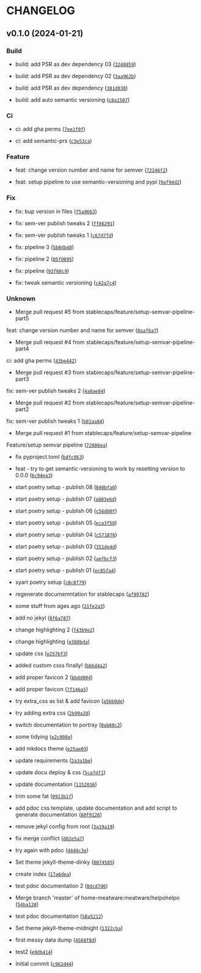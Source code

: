 # CHANGELOG



## v0.1.0 (2024-01-21)

### Build

* build: add PSR as dev dependency 03 ([`3248859`](https://github.com/stablecaps/helpohelpo/commit/32488596c92400cbd96f1c803ebc31c16b305234))

* build: add PSR as dev dependency 02 ([`3aa962b`](https://github.com/stablecaps/helpohelpo/commit/3aa962b7bebebf4ae0228a3645f16d2ad6c118e8))

* build: add PSR as dev dependency ([`381d038`](https://github.com/stablecaps/helpohelpo/commit/381d03825956102ae926d155d78f611d41e00261))

* build: add auto semantic versioning ([`c8a1507`](https://github.com/stablecaps/helpohelpo/commit/c8a1507eb4516beaced93dd778d857e99fcd9800))

### Ci

* ci: add gha perms ([`7ee1f0f`](https://github.com/stablecaps/helpohelpo/commit/7ee1f0fa11fff9b74166eb57c0ad629f87f2e8c8))

* ci: add semantic-prs ([`c3e53ca`](https://github.com/stablecaps/helpohelpo/commit/c3e53ca97c117ec51e4f2e2952ef8fe68e74fc13))

### Feature

* feat: change version number and name for semver ([`72246f2`](https://github.com/stablecaps/helpohelpo/commit/72246f266c0eb82069e8f6f960e4fe4595547a26))

* feat: setup pipeline to use semantic-versioning and pypi ([`9af94d2`](https://github.com/stablecaps/helpohelpo/commit/9af94d2c62991102a3caa36dc4f249461de00c99))

### Fix

* fix: bup version in files ([`f5a9663`](https://github.com/stablecaps/helpohelpo/commit/f5a9663949b1f97919611c0863eb66e7bdbb2c15))

* fix: sem-ver publish tweaks 2 ([`ff86291`](https://github.com/stablecaps/helpohelpo/commit/ff862910745119cf41d3e5cdbe63d83f45ffcdf4))

* fix: sem-ver publish tweaks 1 ([`c67d7fd`](https://github.com/stablecaps/helpohelpo/commit/c67d7fddf2d97e540539e853ef40f010eb79b7e1))

* fix: pipeline 3 ([`5b8db40`](https://github.com/stablecaps/helpohelpo/commit/5b8db40294d365fff55bd71f7b42dabfde4856e0))

* fix: pipeline 2 ([`05f0895`](https://github.com/stablecaps/helpohelpo/commit/05f08958b726c11ed134465080bf5e8a64b60f93))

* fix: pipeline ([`93f68c9`](https://github.com/stablecaps/helpohelpo/commit/93f68c99d045bd892e8d79543b17243f738e0780))

* fix: tweak semantic versioning ([`c42a7c4`](https://github.com/stablecaps/helpohelpo/commit/c42a7c421dae5d3dfd46c776fad081e9e15262eb))

### Unknown

* Merge pull request #5 from stablecaps/feature/setup-semvar-pipeline-part5

feat: change version number and name for semver ([`0aaf6a7`](https://github.com/stablecaps/helpohelpo/commit/0aaf6a77b6a8128f61a75c5df3804de262e5f651))

* Merge pull request #4 from stablecaps/feature/setup-semvar-pipeline-part4

ci: add gha perms ([`43be442`](https://github.com/stablecaps/helpohelpo/commit/43be442e9182cf99210295c37cdb8712bc1ed749))

* Merge pull request #3 from stablecaps/feature/setup-semvar-pipeline-part3

fix: sem-ver publish tweaks 2 ([`4a0ae84`](https://github.com/stablecaps/helpohelpo/commit/4a0ae842fca5c0349e2cb666e0eb7aa63f6b220b))

* Merge pull request #2 from stablecaps/feature/setup-semvar-pipeline-part2

fix: sem-ver publish tweaks 1 ([`b81aa84`](https://github.com/stablecaps/helpohelpo/commit/b81aa843d8a4b45a6633f1591690a2125c8c3652))

* Merge pull request #1 from stablecaps/feature/setup-semvar-pipeline

Feature/setup semvar pipeline ([`72086ea`](https://github.com/stablecaps/helpohelpo/commit/72086ea39ce304f71aef9a01b4465553a8b16f9a))

* fix pyproject.toml ([`bdfc063`](https://github.com/stablecaps/helpohelpo/commit/bdfc0639374628ad68744e8fa01e166a783b2da3))

* feat - try to get semantic-versioning to work by resetting version to 0.0.0 ([`6c94ea3`](https://github.com/stablecaps/helpohelpo/commit/6c94ea3a4120662c6d7951225b3368accd357eb9))

* start poetry setup - publish 08 ([`840bfa0`](https://github.com/stablecaps/helpohelpo/commit/840bfa0ef372b878745c06284ad60046480f63b9))

* start poetry setup - publish 07 ([`a803e6d`](https://github.com/stablecaps/helpohelpo/commit/a803e6dd89558892aedd9ace3862cabf607365d7))

* start poetry setup - publish 06 ([`c56d00f`](https://github.com/stablecaps/helpohelpo/commit/c56d00f12a15f1cd12caf038fe66da355de836d9))

* start poetry setup - publish 05 ([`eca3f58`](https://github.com/stablecaps/helpohelpo/commit/eca3f582ebd2cad86766b035d7e6062a795edffb))

* start poetry setup - publish 04 ([`c571876`](https://github.com/stablecaps/helpohelpo/commit/c5718769654839f8dd9389834d030d01586f59fa))

* start poetry setup - publish 03 ([`351de4d`](https://github.com/stablecaps/helpohelpo/commit/351de4db2ef7c495a2b74544b437568f115b21bf))

* start poetry setup - publish 02 ([`aefbcf3`](https://github.com/stablecaps/helpohelpo/commit/aefbcf3ef2e0355c75216ddd7dcedc0c06286870))

* start poetry setup - publish 01 ([`ec85fa4`](https://github.com/stablecaps/helpohelpo/commit/ec85fa4e7e401347a44b7eb6c3654483f95762e5))

* syart poetry setup ([`c0c8f79`](https://github.com/stablecaps/helpohelpo/commit/c0c8f79262c4afaa7d5c752f935883d39310bf2e))

* regenerate documemntation for stablecaps ([`af99782`](https://github.com/stablecaps/helpohelpo/commit/af99782f49794cf7785d4b9395387fe9d9b5b797))

* some stuff from ages ago ([`21fe2a3`](https://github.com/stablecaps/helpohelpo/commit/21fe2a3ab44ab8b35048f8d7ffaa1f4fa21b718b))

* add no jekyl ([`8f6a787`](https://github.com/stablecaps/helpohelpo/commit/8f6a78741a7b28d74b69670bb89de813a0d4940e))

* change highlighting 2 ([`f43b9e2`](https://github.com/stablecaps/helpohelpo/commit/f43b9e24915ac3a5c6c7db7939851d0e5d0fb57b))

* change highlighting ([`e388bda`](https://github.com/stablecaps/helpohelpo/commit/e388bdab7defda6fd87ec7f9e81dcb419af5a017))

* update css ([`e257bf3`](https://github.com/stablecaps/helpohelpo/commit/e257bf39553ea2532bd215f4887e05d28d075bcc))

* added custom csss finally! ([`bbbd4a2`](https://github.com/stablecaps/helpohelpo/commit/bbbd4a286ae933ab7901408fc22e83c0fc1ff809))

* add proper favicon 2 ([`bbdd004`](https://github.com/stablecaps/helpohelpo/commit/bbdd004eb2a56d5f3f766865db56ba85c9376987))

* add proper favicon ([`7f146a5`](https://github.com/stablecaps/helpohelpo/commit/7f146a549dadc8acf3b92c01dc2c45d01c567b34))

* try extra_css as list &amp; add favicon ([`a5bb0de`](https://github.com/stablecaps/helpohelpo/commit/a5bb0deb32e2b5f8c1e0eba2d884910c7ba3ffaf))

* try adding extra css ([`2b99a28`](https://github.com/stablecaps/helpohelpo/commit/2b99a28be45b8441fbe25e3577bd993d86a35f8d))

* switch documentation to portray ([`0ab88c2`](https://github.com/stablecaps/helpohelpo/commit/0ab88c26ccd5c723098952ad99d4e7b7f00790d4))

* some tidying ([`e2c008e`](https://github.com/stablecaps/helpohelpo/commit/e2c008ea597b1b4ccadc05094d43a93f0b2485f4))

* add mkdocs theme ([`e25ae03`](https://github.com/stablecaps/helpohelpo/commit/e25ae038e21edd521a280d97d6d45a6e797a8cfc))

* update requirements ([`2a3a1be`](https://github.com/stablecaps/helpohelpo/commit/2a3a1be9dce57de4eaef12384aa3059b710ecf1e))

* update docu deploy &amp; css ([`5ca7df1`](https://github.com/stablecaps/helpohelpo/commit/5ca7df15a2e3ec7e2d14f996576a9c50aa8c685e))

* update documentation ([`1152036`](https://github.com/stablecaps/helpohelpo/commit/11520361a2d8ddf7ceb298a100760bcd2e91af15))

* trim some fat ([`0913b1f`](https://github.com/stablecaps/helpohelpo/commit/0913b1f791a90bf70bae8ee4e46381ad18352752))

* add pdoc css template, update documentation and add script to generate documentation ([`60f9126`](https://github.com/stablecaps/helpohelpo/commit/60f9126525a1c587e5857d1e3f2f2b6aa6fc5c2a))

* remove jekyl config from root ([`3a19a19`](https://github.com/stablecaps/helpohelpo/commit/3a19a198ff6c71292f77804f5e81dd5de7a53149))

* fix merge conflict ([`d02e5a7`](https://github.com/stablecaps/helpohelpo/commit/d02e5a728f9a4e488d23ed9c9ba3185a653ab8b0))

* try again with pdoc ([`d4d4c3e`](https://github.com/stablecaps/helpohelpo/commit/d4d4c3eb97104c88e1af87b62268b274113bdce5))

* Set theme jekyll-theme-dinky ([`8074585`](https://github.com/stablecaps/helpohelpo/commit/80745857575896b7c34c2fc681a09b67a48101e7))

* create index ([`17a6dea`](https://github.com/stablecaps/helpohelpo/commit/17a6deabe409bb52a9d6aed7431b08bc418abab5))

* test pdoc documentation 2 ([`8dcd7d6`](https://github.com/stablecaps/helpohelpo/commit/8dcd7d61030a1b59b6de1867ebabbedfd9822fde))

* Merge branch &#39;master&#39; of home-meatware:meatware/helpohelpo ([`54ba120`](https://github.com/stablecaps/helpohelpo/commit/54ba1208298c96387d4887ef7c8770678c513552))

* test pdoc documentation ([`58a5212`](https://github.com/stablecaps/helpohelpo/commit/58a52124e590e8d80760ce0bfb40b7f18348d400))

* Set theme jekyll-theme-midnight ([`1322cba`](https://github.com/stablecaps/helpohelpo/commit/1322cba92a526471e82b751ee5bd0c92721ad1b9))

* first messy data dump ([`4568f8d`](https://github.com/stablecaps/helpohelpo/commit/4568f8d2167d9f0a7b4ed1efd9f0e66846357b62))

* test2 ([`e9db414`](https://github.com/stablecaps/helpohelpo/commit/e9db4140dd66ec9e6c48bab4da2ef3205921b56f))

* Initial commit ([`c962d44`](https://github.com/stablecaps/helpohelpo/commit/c962d4429d29078084bbd8f96a385763086c27cf))

